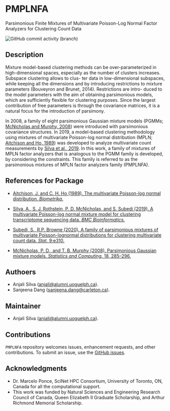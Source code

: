 
<!-- README.md is generated from README.Rmd. Please edit that file -->

# PMPLNFA

Parsimonious Finite Mixtures of Multivariate Poisson-Log Normal Factor
Analyzers for Clustering Count Data

<!-- badges: start -->

![GitHub commit activity
(branch)](https://img.shields.io/github/commit-activity/y/anjalisilva/MPLNClust/master)
<!-- badges: end -->

## Description

Mixture model-based clustering methods can be over-parameterized in
high-dimensional spaces, especially as the number of clusters increases.
Subspace clustering allows to clus- ter data in low-dimensional
subspaces, while keeping all the dimensions and by introducing
restrictions to mixture parameters (Bouveyron and Brunet, 2014).
Restrictions are intro- duced to the model parameters with the aim of
obtaining parsimonious models, which are sufficiently flexible for
clustering purposes. Since the largest contribution of free parameters
is through the covariance matrices, it is a natural focus for the
introduction of parsimony.

In 2008, a family of eight parsimonious Gaussian mixture models (PGMMs;
[McNicholas and Murphy,
2008](https://link.springer.com/article/10.1007/s11222-008-9056-0)) were
introduced with parsimonious covariance structures. In 2019, a
model-based clustering methodology using mixtures of multivariate
Poisson-log normal distribution (MPLN; [Aitchison and Ho,
1989](mixMPLNFA)) was developed to analyze multivariate count
measurements by [Silva et al.,
2019](https://pubmed.ncbi.nlm.nih.gov/31311497/). In this work, a family
of mixtures of MPLN factor analyzers that is analogous to the PGMM
family is developed, by considering the constraints. This family is
referred to as the parsimonious mixtures of MPLN factor analyzers family
(PMPLNFA).

## References for Package

-   [Aitchison, J. and C. H. Ho (1989). The multivariate Poisson-log
    normal distribution.
    *Biometrika.*](https://www.jstor.org/stable/2336624?seq=1)

-   [Silva, A., S. J. Rothstein, P. D. McNicholas, and S. Subedi (2019).
    A multivariate Poisson-log normal mixture model for clustering
    transcriptome sequencing data. *BMC
    Bioinformatics.*](https://pubmed.ncbi.nlm.nih.gov/31311497/)

-   [Subedi, S., R.P. Browne (2020). A family of parsimonious mixtures
    of multivariate Poisson-lognormal distributions for clustering
    multivariate count data. *Stat.*
    9:e310.](https://doi.org/10.1002/sta4.310)

-   [McNicholas, P. D., and T. B. Murphy (2008). Parsimonious Gaussian
    mixture models. *Statistics and Computing.* 18,
    285–296.](https://link.springer.com/article/10.1007/s11222-008-9056-0)

## Authoers

-   Anjali Silva (<anjali@alumni.uoguelph.ca>).
-   Sanjeena Dang (<sanjeena.dang@carleton.ca>).

## Maintainer

-   Anjali Silva (<anjali@alumni.uoguelph.ca>).

## Contributions

`PMPLNFA` repository welcomes issues, enhancement requests, and other
contributions. To submit an issue, use the [GitHub
issues](https://github.com/anjalisilva/mixMPLNFA/issues).

## Acknowledgments

-   Dr. Marcelo Ponce, SciNet HPC Consortium, University of Toronto, ON,
    Canada for all the computational support.
-   This work was funded by Natural Sciences and Engineering Research
    Council of Canada, Queen Elizabeth II Graduate Scholarship, and
    Arthur Richmond Memorial Scholarship.
